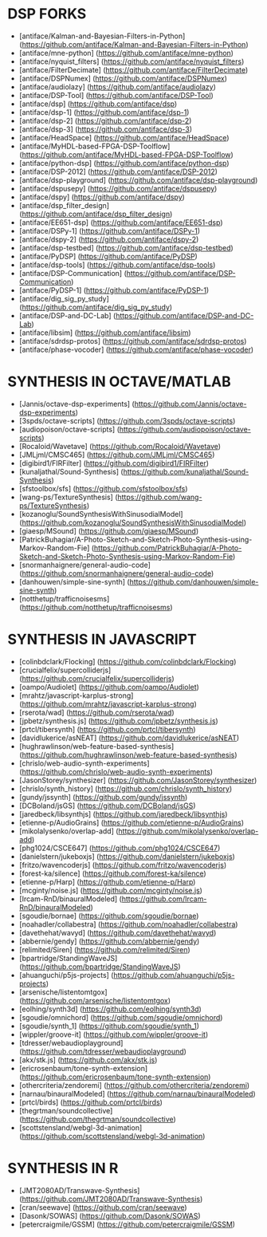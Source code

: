 DSP FORKS
=========
* [antiface/Kalman-and-Bayesian-Filters-in-Python] (https://github.com/antiface/Kalman-and-Bayesian-Filters-in-Python)
* [antiface/mne-python] (https://github.com/antiface/mne-python)
* [antiface/nyquist_filters] (https://github.com/antiface/nyquist_filters)
* [antiface/FilterDecimate] (https://github.com/antiface/FilterDecimate)
* [antiface/DSPNumex] (https://github.com/antiface/DSPNumex)
* [antiface/audiolazy] (https://github.com/antiface/audiolazy)
* [antiface/DSP-Tool] (https://github.com/antiface/DSP-Tool)
* [antiface/dsp] (https://github.com/antiface/dsp)
* [antiface/dsp-1] (https://github.com/antiface/dsp-1)
* [antiface/dsp-2] (https://github.com/antiface/dsp-2)
* [antiface/dsp-3] (https://github.com/antiface/dsp-3)
* [antiface/HeadSpace] (https://github.com/antiface/HeadSpace)
* [antiface/MyHDL-based-FPGA-DSP-Toolflow] (https://github.com/antiface/MyHDL-based-FPGA-DSP-Toolflow)
* [antiface/python-dsp] (https://github.com/antiface/python-dsp)
* [antiface/DSP-2012] (https://github.com/antiface/DSP-2012)
* [antiface/dsp-playground] (https://github.com/antiface/dsp-playground)
* [antiface/dspusepy] (https://github.com/antiface/dspusepy)
* [antiface/dspy] (https://github.com/antiface/dspy)
* [antiface/dsp_filter_design] (https://github.com/antiface/dsp_filter_design)
* [antiface/EE651-dsp] (https://github.com/antiface/EE651-dsp)
* [antiface/DSPy-1] (https://github.com/antiface/DSPy-1)
* [antiface/dspy-2] (https://github.com/antiface/dspy-2)
* [antiface/dsp-testbed] (https://github.com/antiface/dsp-testbed)
* [antiface/PyDSP] (https://github.com/antiface/PyDSP)
* [antiface/dsp-tools] (https://github.com/antiface/dsp-tools)
* [antiface/DSP-Communication] (https://github.com/antiface/DSP-Communication)
* [antiface/PyDSP-1] (https://github.com/antiface/PyDSP-1)
* [antiface/dig_sig_py_study] (https://github.com/antiface/dig_sig_py_study)
* [antiface/DSP-and-DC-Lab] (https://github.com/antiface/DSP-and-DC-Lab)
* [antiface/libsim] (https://github.com/antiface/libsim)
* [antiface/sdrdsp-protos] (https://github.com/antiface/sdrdsp-protos)
* [antiface/phase-vocoder] (https://github.com/antiface/phase-vocoder)

SYNTHESIS IN OCTAVE/MATLAB
==========================
* [Jannis/octave-dsp-experiments] (https://github.com/Jannis/octave-dsp-experiments)
* [3spds/octave-scripts] (https://github.com/3spds/octave-scripts)
* [audiopoison/octave-scripts] (https://github.com/audiopoison/octave-scripts)
* [Rocaloid/Wavetave] (https://github.com/Rocaloid/Wavetave)
* [JMLjml/CMSC465] (https://github.com/JMLjml/CMSC465)
* [digibird1/FIRFilter] (https://github.com/digibird1/FIRFilter)
* [kunaljathal/Sound-Synthesis] (https://github.com/kunaljathal/Sound-Synthesis)
* [sfstoolbox/sfs] (https://github.com/sfstoolbox/sfs)
* [wang-ps/TextureSynthesis] (https://github.com/wang-ps/TextureSynthesis)
* [kozanoglu/SoundSynthesisWithSinusodialModel] (https://github.com/kozanoglu/SoundSynthesisWithSinusodialModel)
* [giaesp/MSound] (https://github.com/giaesp/MSound)
* [PatrickBuhagiar/A-Photo-Sketch-and-Sketch-Photo-Synthesis-using-Markov-Random-Fie] (https://github.com/PatrickBuhagiar/A-Photo-Sketch-and-Sketch-Photo-Synthesis-using-Markov-Random-Fie)
* [snormanhaignere/general-audio-code] (https://github.com/snormanhaignere/general-audio-code)
* [danhouwen/simple-sine-synth] (https://github.com/danhouwen/simple-sine-synth)
* [notthetup/trafficnoisesms] (https://github.com/notthetup/trafficnoisesms)

SYNTHESIS IN JAVASCRIPT
=======================
* [colinbdclark/Flocking] (https://github.com/colinbdclark/Flocking)
* [crucialfelix/supercolliderjs] (https://github.com/crucialfelix/supercolliderjs)
* [oampo/Audiolet] (https://github.com/oampo/Audiolet)
* [mrahtz/javascript-karplus-strong] (https://github.com/mrahtz/javascript-karplus-strong)
* [rserota/wad] (https://github.com/rserota/wad)
* [jpbetz/synthesis.js] (https://github.com/jpbetz/synthesis.js)
* [prtcl/tibersynth] (https://github.com/prtcl/tibersynth)
* [davidlukerice/asNEAT] (https://github.com/davidlukerice/asNEAT)
* [hughrawlinson/web-feature-based-synthesis] (https://github.com/hughrawlinson/web-feature-based-synthesis)
* [chrislo/web-audio-synth-experiments] (https://github.com/chrislo/web-audio-synth-experiments)
* [JasonStorey/synthesizer] (https://github.com/JasonStorey/synthesizer)
* [chrislo/synth_history] (https://github.com/chrislo/synth_history)
* [gundy/jssynth] (https://github.com/gundy/jssynth)
* [DCBoland/jsGS] (https://github.com/DCBoland/jsGS)
* [jaredbeck/libsynthjs] (https://github.com/jaredbeck/libsynthjs)
* [etienne-p/AudioGrains] (https://github.com/etienne-p/AudioGrains)
* [mikolalysenko/overlap-add] (https://github.com/mikolalysenko/overlap-add)
* [phg1024/CSCE647] (https://github.com/phg1024/CSCE647)
* [danielstern/jukeboxjs] (https://github.com/danielstern/jukeboxjs)
* [fritzo/wavencoderjs] (https://github.com/fritzo/wavencoderjs)
* [forest-ka/silence] (https://github.com/forest-ka/silence)
* [etienne-p/Harp] (https://github.com/etienne-p/Harp)
* [mcginty/noise.js] (https://github.com/mcginty/noise.js)
* [Ircam-RnD/binauralModeled] (https://github.com/Ircam-RnD/binauralModeled)
* [sgoudie/bornae] (https://github.com/sgoudie/bornae)
* [noahadler/collabestra] (https://github.com/noahadler/collabestra)
* [davethehat/wavyd] (https://github.com/davethehat/wavyd)
* [abbernie/gendy] (https://github.com/abbernie/gendy)
* [relimited/Siren] (https://github.com/relimited/Siren)
* [bpartridge/StandingWaveJS] (https://github.com/bpartridge/StandingWaveJS)
* [ahuanguchi/p5js-projects] (https://github.com/ahuanguchi/p5js-projects)
* [arsenische/listentomtgox] (https://github.com/arsenische/listentomtgox)
* [eolhing/synth3d] (https://github.com/eolhing/synth3d)
* [sgoudie/omnichord] (https://github.com/sgoudie/omnichord)
* [sgoudie/synth_1] (https://github.com/sgoudie/synth_1)
* [wippler/groove-it] (https://github.com/wippler/groove-it)
* [tdresser/webaudioplayground] (https://github.com/tdresser/webaudioplayground)
* [akx/stk.js] (https://github.com/akx/stk.js)
* [ericrosenbaum/tone-synth-extension] (https://github.com/ericrosenbaum/tone-synth-extension)
* [othercriteria/zendoremi] (https://github.com/othercriteria/zendoremi)
* [narnau/binauralModeled] (https://github.com/narnau/binauralModeled)
* [prtcl/birds] (https://github.com/prtcl/birds)
* [thegrtman/soundcollective] (https://github.com/thegrtman/soundcollective)
* [scottstensland/webgl-3d-animation] (https://github.com/scottstensland/webgl-3d-animation)

SYNTHESIS IN R
==============
* [JMT2080AD/Transwave-Synthesis] (https://github.com/JMT2080AD/Transwave-Synthesis)
* [cran/seewave] (https://github.com/cran/seewave)
* [Dasonk/SOWAS] (https://github.com/Dasonk/SOWAS)
* [petercraigmile/GSSM] (https://github.com/petercraigmile/GSSM)
